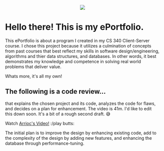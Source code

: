 <p align="center">
  <img src="![myCatASCII](https://user-images.githubusercontent.com/73560858/120906778-6330ca00-c62a-11eb-8e63-6b8045a791f2.png)">
</p>

# Hello there! This is my ePortfolio.
This ePortfolio is about a program I created in my CS 340 Client-Server course. I chose this project because it utilizes a culmination of concepts from past courses that best reflect my skills in software design/engineering, algorithms and thier data structures, and databases. In other words, it best demonstrates my knowledge and competence in solving real world problems that deliver value. 

Whats more, it's all my own! 




## The following is a code review...
that explains the chosen project and its code, analyzes the code for flaws, and decides on a plan for enhancement. 
The video is 41m. I'd like to edit this down soon. It's a bit of a rough second draft. 😅


Watch [Arrioc's Video!](https://www.youtube.com/watch?v=wDXqfWe2RQw) :/play butts:


The initial plan is to improve the design by enhancing existing code, add to the complexity of the design by adding new features, and enhancing the database through performance-tuning. 
